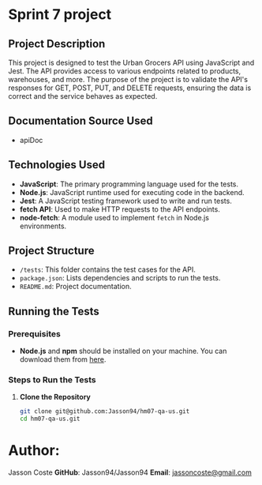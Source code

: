# Sprint 7 project

## Project Description
This project is designed to test the Urban Grocers API using JavaScript and Jest. The API provides access to various endpoints related to products, warehouses, and more. The purpose of the project is to validate the API's responses for GET, POST, PUT, and DELETE requests, ensuring the data is correct and the service behaves as expected.

## Documentation Source Used 
- apiDoc

## Technologies Used
- **JavaScript**: The primary programming language used for the tests.
- **Node.js**: JavaScript runtime used for executing code in the backend.
- **Jest**: A JavaScript testing framework used to write and run tests.
- **fetch API**: Used to make HTTP requests to the API endpoints.
- **node-fetch**: A module used to implement `fetch` in Node.js environments.

## Project Structure
- `/tests`: This folder contains the test cases for the API.
- `package.json`: Lists dependencies and scripts to run the tests.
- `README.md`: Project documentation.

## Running the Tests

### Prerequisites
- **Node.js** and **npm** should be installed on your machine. You can download them from [here](https://nodejs.org/).

### Steps to Run the Tests

1. **Clone the Repository**
   ```bash
   git clone git@github.com:Jasson94/hm07-qa-us.git
   cd hm07-qa-us.git

# Author:
Jasson Coste
**GitHub**: Jasson94/Jasson94
**Email**: jassoncoste@gmail.com
